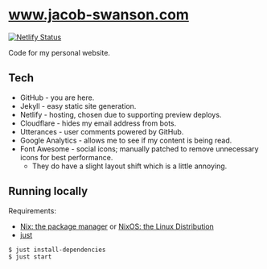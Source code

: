 # www.jacob-swanson.com

[![Netlify Status](https://api.netlify.com/api/v1/badges/93a60034-e728-4e64-894d-b0c6ea9a5697/deploy-status)](https://app.netlify.com/sites/goofy-nightingale-d11a3d/deploys)

Code for my personal website.

## Tech

* GitHub - you are here.
* Jekyll - easy static site generation.
* Netlify - hosting, chosen due to supporting preview deploys.
* Cloudflare - hides my email address from bots.
* Utterances - user comments powered by GitHub.
* Google Analytics - allows me to see if my content is being read.
* Font Awesome - social icons; manually patched to remove unnecessary icons for best performance.
    * They do have a slight layout shift which is a little annoying.

## Running locally

Requirements:
* [Nix: the package manager](https://github.com/DeterminateSystems/nix-installer) or [NixOS: the Linux Distribution](https://nixos.org/)
* [just](https://github.com/casey/just)

```bash
$ just install-dependencies
$ just start
```
